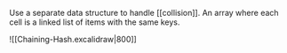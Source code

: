 Use a separate data structure to handle [[collision]]. An array where each cell is a linked list of items with the same keys.

![[Chaining-Hash.excalidraw|800]]

